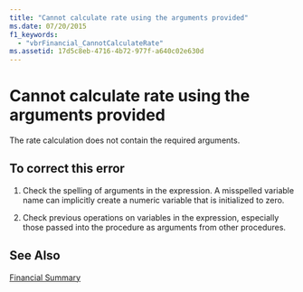 ```yaml
---
title: "Cannot calculate rate using the arguments provided"
ms.date: 07/20/2015
f1_keywords: 
  - "vbrFinancial_CannotCalculateRate"
ms.assetid: 17d5c8eb-4716-4b72-977f-a640c02e630d
---
```

# Cannot calculate rate using the arguments provided
The rate calculation does not contain the required arguments.  
  
## To correct this error  
  
1.  Check the spelling of arguments in the expression. A misspelled variable name can implicitly create a numeric variable that is initialized to zero.  
  
2.  Check previous operations on variables in the expression, especially those passed into the procedure as arguments from other procedures.  
  
## See Also  
 [Financial Summary](../../visual-basic/language-reference/keywords/financial-summary.md)
